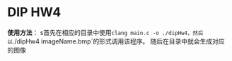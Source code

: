 # DIP HW4
**使用方法**：
    s首先在相应的目录中使用`clang main.c -o ./dipHw4，然后以`./dipHw4 imageName.bmp`的形式调用该程序。
    随后在目录中就会生成对应的图像



